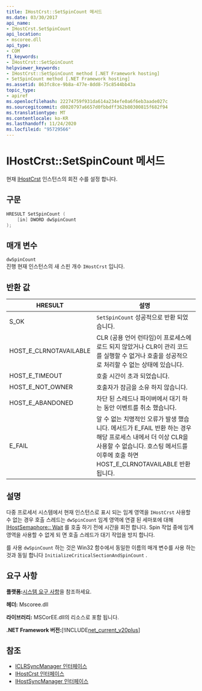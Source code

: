 ```yaml
---
title: IHostCrst::SetSpinCount 메서드
ms.date: 03/30/2017
api_name:
- IHostCrst.SetSpinCount
api_location:
- mscoree.dll
api_type:
- COM
f1_keywords:
- IHostCrst::SetSpinCount
helpviewer_keywords:
- IHostCrst::SetSpinCount method [.NET Framework hosting]
- SetSpinCount method [.NET Framework hosting]
ms.assetid: 863fc8ce-9b8a-477e-8dd8-75c8544bb43a
topic_type:
- apiref
ms.openlocfilehash: 22274759f931da614a234efe0a6f6eb3aade027c
ms.sourcegitcommit: d8020797a6657d0fbbdff362b80300815f682f94
ms.translationtype: MT
ms.contentlocale: ko-KR
ms.lasthandoff: 11/24/2020
ms.locfileid: "95729566"
---
```

# <a name="ihostcrstsetspincount-method"></a>IHostCrst::SetSpinCount 메서드

현재 [IHostCrst](ihostcrst-interface.md) 인스턴스의 회전 수를 설정 합니다.  
  
## <a name="syntax"></a>구문  
  
```cpp  
HRESULT SetSpinCount (  
    [in] DWORD dwSpinCount  
);  
```  
  
## <a name="parameters"></a>매개 변수  

 `dwSpinCount`  
 진행 현재 인스턴스의 새 스핀 개수 `IHostCrst` 입니다.  
  
## <a name="return-value"></a>반환 값  
  
|HRESULT|설명|  
|-------------|-----------------|  
|S_OK|`SetSpinCount` 성공적으로 반환 되었습니다.|  
|HOST_E_CLRNOTAVAILABLE|CLR (공용 언어 런타임)이 프로세스에 로드 되지 않았거나 CLR이 관리 코드를 실행할 수 없거나 호출을 성공적으로 처리할 수 없는 상태에 있습니다.|  
|HOST_E_TIMEOUT|호출 시간이 초과 되었습니다.|  
|HOST_E_NOT_OWNER|호출자가 잠금을 소유 하지 않습니다.|  
|HOST_E_ABANDONED|차단 된 스레드나 파이버에서 대기 하는 동안 이벤트를 취소 했습니다.|  
|E_FAIL|알 수 없는 치명적인 오류가 발생 했습니다. 메서드가 E_FAIL 반환 하는 경우 해당 프로세스 내에서 더 이상 CLR을 사용할 수 없습니다. 호스팅 메서드를 이후에 호출 하면 HOST_E_CLRNOTAVAILABLE 반환 됩니다.|  
  
## <a name="remarks"></a>설명  

 다중 프로세서 시스템에서 현재 인스턴스로 표시 되는 임계 영역을 `IHostCrst` 사용할 수 없는 경우 호출 스레드는 `dwSpinCount` 임계 영역에 연결 된 세마포에 대해 [IHostSemaphore:: Wait](ihostsemaphore-wait-method.md) 를 호출 하기 전에 시간을 회전 합니다. Spin 작업 중에 임계 영역을 사용할 수 없게 되 면 호출 스레드가 대기 작업을 방지 합니다.  
  
 를 사용 `dwSpinCount` 하는 것은 Win32 함수에서 동일한 이름의 매개 변수를 사용 하는 것과 동일 합니다 `InitializeCriticalSectionAndSpinCount` .  
  
## <a name="requirements"></a>요구 사항  

 **플랫폼:**[시스템 요구 사항](../../get-started/system-requirements.md)을 참조하세요.  
  
 **헤더:** Mscoree.dll  
  
 **라이브러리:** MSCorEE.dll의 리소스로 포함 됩니다.  
  
 **.NET Framework 버전:**[!INCLUDE[net_current_v20plus](../../../../includes/net-current-v20plus-md.md)]  
  
## <a name="see-also"></a>참조

- [ICLRSyncManager 인터페이스](iclrsyncmanager-interface.md)
- [IHostCrst 인터페이스](ihostcrst-interface.md)
- [IHostSyncManager 인터페이스](ihostsyncmanager-interface.md)
